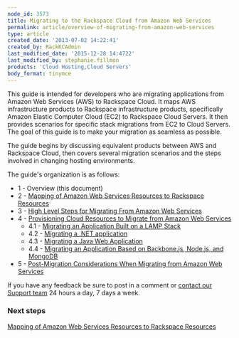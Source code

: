 ```yaml
---
node_id: 3573
title: Migrating to the Rackspace Cloud from Amazon Web Services
permalink: article/overview-of-migrating-from-amazon-web-services
type: article
created_date: '2013-07-02 14:22:41'
created_by: RackKCAdmin
last_modified_date: '2015-12-28 14:4722'
last_modified_by: stephanie.fillmon
products: 'Cloud Hosting,Cloud Servers'
body_format: tinymce
---
```


This guide is intended for developers who are migrating applications
from Amazon Web Services (AWS) to Rackspace Cloud. It maps AWS
infrastructure products to Rackspace infrastructure products,
specifically Amazon Elastic Computer Cloud (EC2) to Rackspace Cloud
Servers. It then provides scenarios for specific stack migrations from
EC2 to Cloud Servers. The goal of this guide is to make your migration
as seamless as possible.

The guide begins by discussing equivalent products between AWS and
Rackspace Cloud, then covers several migration scenarios and the steps
involved in changing hosting environments.

The guide's organization is as follows:

-   1 - Overview (this document)
-   2 - [Mapping of Amazon Web Services Resources to Rackspace
    Resources](www.rackspace.com/knowledge_center/article/mapping-of-amazon-web-services-resources-to-rackspace-resources)
-   3 - [High Level Steps for Migrating From Amazon Web
    Services](https://www.rackspace.com/knowledge_center/article/high-level-steps-for-migrating-from-amazon-web-services)
-   4 - [Provisioning Cloud Resources to Migrate from Amazon Web
    Services](https://www.rackspace.com/knowledge_center/article/provisioning-cloud-resources-to-migrate-from-amazon-web-services)
    -   4.1 - [Migrating an Application Built on a LAMP
        Stack](https://www.rackspace.com/knowledge_center/article/migrating-an-application-built-on-a-lamp-stack-from-amazon-web-services)
    -   4.2 - [Migrating a .NET
        application](https://www.rackspace.com/knowledge_center/article/migrating-a-net-application-from-amazon-web-services)
    -   4.3 - [Migrating a Java Web
        Application](https://www.rackspace.com/knowledge_center/article/migrating-a-java-web-application-from-amazon-web-services)
    -   4.4 - [Migrating an Application Based on Backbone.js, Node.js,
        and
        MongoDB](https://www.rackspace.com/knowledge_center/article/migrating-an-application-based-on-backbonejs-nodejs-and-mongodb-from-amazon-web-services)
-   5 - [Post-Migration Considerations When Migrating from Amazon Web
    Services](https://www.rackspace.com/knowledge_center/article/post-migration-considerations-when-migrating-from-amazon-web-services)

If you have any feedback be sure to post in a comment or [contact our
Support team](/knowledge_center/support) 24 hours a day, 7 days a week.

### Next steps

[Mapping of Amazon Web Services Resources to Rackspace
Resources](http://www.rackspace.com/knowledge_center/article/mapping-of-amazon-web-services-resources-to-rackspace-resources)

